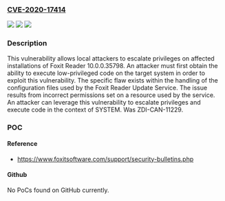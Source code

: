 ### [CVE-2020-17414](https://cve.mitre.org/cgi-bin/cvename.cgi?name=CVE-2020-17414)
![](https://img.shields.io/static/v1?label=Product&message=Reader&color=blue)
![](https://img.shields.io/static/v1?label=Version&message=10.0.0.35798%20&color=brightgreen)
![](https://img.shields.io/static/v1?label=Vulnerability&message=CWE-732%3A%20Incorrect%20Permission%20Assignment%20for%20Critical%20Resource&color=brightgreen)

### Description

This vulnerability allows local attackers to escalate privileges on affected installations of Foxit Reader 10.0.0.35798. An attacker must first obtain the ability to execute low-privileged code on the target system in order to exploit this vulnerability. The specific flaw exists within the handling of the configuration files used by the Foxit Reader Update Service. The issue results from incorrect permissions set on a resource used by the service. An attacker can leverage this vulnerability to escalate privileges and execute code in the context of SYSTEM. Was ZDI-CAN-11229.

### POC

#### Reference
- https://www.foxitsoftware.com/support/security-bulletins.php

#### Github
No PoCs found on GitHub currently.

